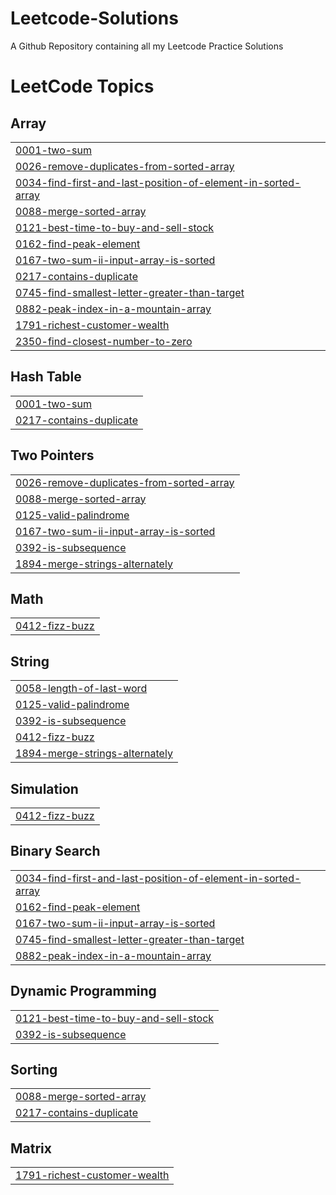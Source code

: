 # Leetcode-Solutions
A Github Repository containing all my Leetcode Practice Solutions

<!---LeetCode Topics Start-->
# LeetCode Topics
## Array
|  |
| ------- |
| [0001-two-sum](https://github.com/PratD26/Leetcode-Solutions/tree/master/0001-two-sum) |
| [0026-remove-duplicates-from-sorted-array](https://github.com/PratD26/Leetcode-Solutions/tree/master/0026-remove-duplicates-from-sorted-array) |
| [0034-find-first-and-last-position-of-element-in-sorted-array](https://github.com/PratD26/Leetcode-Solutions/tree/master/0034-find-first-and-last-position-of-element-in-sorted-array) |
| [0088-merge-sorted-array](https://github.com/PratD26/Leetcode-Solutions/tree/master/0088-merge-sorted-array) |
| [0121-best-time-to-buy-and-sell-stock](https://github.com/PratD26/Leetcode-Solutions/tree/master/0121-best-time-to-buy-and-sell-stock) |
| [0162-find-peak-element](https://github.com/PratD26/Leetcode-Solutions/tree/master/0162-find-peak-element) |
| [0167-two-sum-ii-input-array-is-sorted](https://github.com/PratD26/Leetcode-Solutions/tree/master/0167-two-sum-ii-input-array-is-sorted) |
| [0217-contains-duplicate](https://github.com/PratD26/Leetcode-Solutions/tree/master/0217-contains-duplicate) |
| [0745-find-smallest-letter-greater-than-target](https://github.com/PratD26/Leetcode-Solutions/tree/master/0745-find-smallest-letter-greater-than-target) |
| [0882-peak-index-in-a-mountain-array](https://github.com/PratD26/Leetcode-Solutions/tree/master/0882-peak-index-in-a-mountain-array) |
| [1791-richest-customer-wealth](https://github.com/PratD26/Leetcode-Solutions/tree/master/1791-richest-customer-wealth) |
| [2350-find-closest-number-to-zero](https://github.com/PratD26/Leetcode-Solutions/tree/master/2350-find-closest-number-to-zero) |
## Hash Table
|  |
| ------- |
| [0001-two-sum](https://github.com/PratD26/Leetcode-Solutions/tree/master/0001-two-sum) |
| [0217-contains-duplicate](https://github.com/PratD26/Leetcode-Solutions/tree/master/0217-contains-duplicate) |
## Two Pointers
|  |
| ------- |
| [0026-remove-duplicates-from-sorted-array](https://github.com/PratD26/Leetcode-Solutions/tree/master/0026-remove-duplicates-from-sorted-array) |
| [0088-merge-sorted-array](https://github.com/PratD26/Leetcode-Solutions/tree/master/0088-merge-sorted-array) |
| [0125-valid-palindrome](https://github.com/PratD26/Leetcode-Solutions/tree/master/0125-valid-palindrome) |
| [0167-two-sum-ii-input-array-is-sorted](https://github.com/PratD26/Leetcode-Solutions/tree/master/0167-two-sum-ii-input-array-is-sorted) |
| [0392-is-subsequence](https://github.com/PratD26/Leetcode-Solutions/tree/master/0392-is-subsequence) |
| [1894-merge-strings-alternately](https://github.com/PratD26/Leetcode-Solutions/tree/master/1894-merge-strings-alternately) |
## Math
|  |
| ------- |
| [0412-fizz-buzz](https://github.com/PratD26/Leetcode-Solutions/tree/master/0412-fizz-buzz) |
## String
|  |
| ------- |
| [0058-length-of-last-word](https://github.com/PratD26/Leetcode-Solutions/tree/master/0058-length-of-last-word) |
| [0125-valid-palindrome](https://github.com/PratD26/Leetcode-Solutions/tree/master/0125-valid-palindrome) |
| [0392-is-subsequence](https://github.com/PratD26/Leetcode-Solutions/tree/master/0392-is-subsequence) |
| [0412-fizz-buzz](https://github.com/PratD26/Leetcode-Solutions/tree/master/0412-fizz-buzz) |
| [1894-merge-strings-alternately](https://github.com/PratD26/Leetcode-Solutions/tree/master/1894-merge-strings-alternately) |
## Simulation
|  |
| ------- |
| [0412-fizz-buzz](https://github.com/PratD26/Leetcode-Solutions/tree/master/0412-fizz-buzz) |
## Binary Search
|  |
| ------- |
| [0034-find-first-and-last-position-of-element-in-sorted-array](https://github.com/PratD26/Leetcode-Solutions/tree/master/0034-find-first-and-last-position-of-element-in-sorted-array) |
| [0162-find-peak-element](https://github.com/PratD26/Leetcode-Solutions/tree/master/0162-find-peak-element) |
| [0167-two-sum-ii-input-array-is-sorted](https://github.com/PratD26/Leetcode-Solutions/tree/master/0167-two-sum-ii-input-array-is-sorted) |
| [0745-find-smallest-letter-greater-than-target](https://github.com/PratD26/Leetcode-Solutions/tree/master/0745-find-smallest-letter-greater-than-target) |
| [0882-peak-index-in-a-mountain-array](https://github.com/PratD26/Leetcode-Solutions/tree/master/0882-peak-index-in-a-mountain-array) |
## Dynamic Programming
|  |
| ------- |
| [0121-best-time-to-buy-and-sell-stock](https://github.com/PratD26/Leetcode-Solutions/tree/master/0121-best-time-to-buy-and-sell-stock) |
| [0392-is-subsequence](https://github.com/PratD26/Leetcode-Solutions/tree/master/0392-is-subsequence) |
## Sorting
|  |
| ------- |
| [0088-merge-sorted-array](https://github.com/PratD26/Leetcode-Solutions/tree/master/0088-merge-sorted-array) |
| [0217-contains-duplicate](https://github.com/PratD26/Leetcode-Solutions/tree/master/0217-contains-duplicate) |
## Matrix
|  |
| ------- |
| [1791-richest-customer-wealth](https://github.com/PratD26/Leetcode-Solutions/tree/master/1791-richest-customer-wealth) |
<!---LeetCode Topics End-->